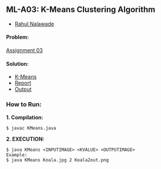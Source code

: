 ## ML-A03: K-Means Clustering Algorithm

- [Rahul Nalawade](https://github.com/rahul1947) 

#### Problem: 
[Assignment 03](https://github.com/rahul1947/ML-A03-K-Means-Clustering-Algorithm/blob/master/Assignment%203.pdf)

#### Solution:
- [K-Means](https://github.com/rahul1947/ML-A03-K-Means-Clustering-Algorithm/blob/master/KMeans.java)
- [Report](https://github.com/rahul1947/ML-A03-K-Means-Clustering-Algorithm/blob/master/rsn170330_A03.pdf)
- [Output](https://github.com/rahul1947/ML-A03-K-Means-Clustering-Algorithm/tree/master/img)

### How to Run:

**1. Compilation:**
```
$ javac KMeans.java
```

**2. EXECUTION:**
``` 
$ java KMeans <INPUTIMAGE> <KVALUE> <OUTPUTIMAGE>
Example:
$ java KMeans Koala.jpg 2 Koala2out.png
```